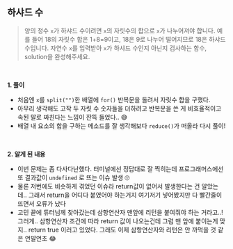 ## 하샤드 수

> 양의 정수 `x`가 하샤드 수이려면 `x`의 자릿수의 합으로 `x`가 나누어져야 합니다. 예를 들어 18의 자릿수 합은 1+8=9이고, 18은 9로 나누어 떨어지므로 18은 하샤드 수입니다. 자연수 `x`를 입력받아 `x`가 하샤드 수인지 아닌지 검사하는 함수, solution을 완성해주세요.

<br>

**1. 풀이**

- 처음엔 `x`를 `split("")`한 배열에 `for()` 반복문을 돌려서 자릿수 합을 구했다.
- 아무리 생각해도 고작 두 자릿 수 숫자들을 더하려고 반복문을 쓴 게 비효율적이고 속된 말로 짜친다는 느낌이 잔뜩 들었다.. 😅
- 배열 내 요소의 합을 구하는 메소드를 잘 생각해보다 `reduce()`가 떠올라 다시 풀이!

<br>

**2. 알게 된 내용**

- 이번 문제는 좀 다사다난했다. 터미널에선 정답대로 잘 찍히는데 프로그래머스에선 또 결과값이 `undefined` 로 뜨는 이슈 발생 🙄
- 물론 저번에도 비슷하게 겪었던 이슈라 return값이 없어서 발생한다는 건 알았는데.. 그래서 return을 어디다 붙였어야 하는거지 여기저기 넣어봤지만 다 빨간줄이 뜨면서 오류가 났다
- 고민 끝에 튜터님께 찾아갔는데 삼항연산자 맨앞에 리턴을 붙여줘야 하는 거라고..! 그러게.. 삼항연산자 조건에 따라 return 값이 나오는건데 그럼 맨 앞에 붙이는게 맞지.. return true 이러고 있었다. 그래도 이제 삼항연산자와 리턴은 안 까먹을 것 같은 연말연초 😂
